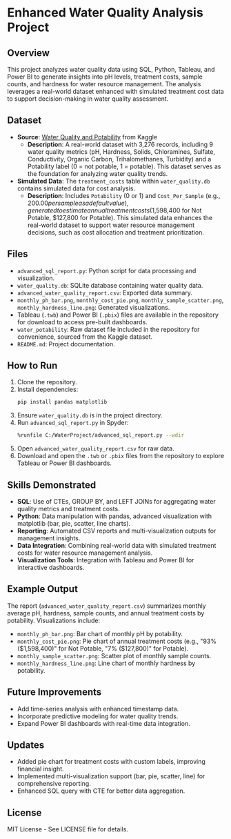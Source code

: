 # Enhanced Water Quality Analysis Project

## Overview
This project analyzes water quality data using SQL, Python, Tableau, and Power BI to generate insights into pH levels, treatment costs, sample counts, and hardness for water resource management. The analysis leverages a real-world dataset enhanced with simulated treatment cost data to support decision-making in water quality assessment.

## Dataset
- **Source**: [Water Quality and Potability](https://www.kaggle.com/datasets/adityakadiwal/water-potability) from Kaggle
  - **Description**: A real-world dataset with 3,276 records, including 9 water quality metrics (pH, Hardness, Solids, Chloramines, Sulfate, Conductivity, Organic Carbon, Trihalomethanes, Turbidity) and a Potability label (0 = not potable, 1 = potable). This dataset serves as the foundation for analyzing water quality trends.
- **Simulated Data**: The `treatment_costs` table within `water_quality.db` contains simulated data for cost analysis.
  - **Description**: Includes `Potability` (0 or 1) and `Cost_Per_Sample` (e.g., $200.00 per sample as a default value), generated to estimate annual treatment costs ($1,598,400 for Not Potable, $127,800 for Potable). This simulated data enhances the real-world dataset to support water resource management decisions, such as cost allocation and treatment prioritization.

## Files
- `advanced_sql_report.py`: Python script for data processing and visualization.
- `water_quality.db`: SQLite database containing water quality data.
- `advanced_water_quality_report.csv`: Exported data summary.
- `monthly_ph_bar.png`, `monthly_cost_pie.png`, `monthly_sample_scatter.png`, `monthly_hardness_line.png`: Generated visualizations.
- Tableau (`.twb`) and Power BI (`.pbix`) files are available in the repository for download to access pre-built dashboards.
- `water_potability`: Raw dataset file included in the repository for convenience, sourced from the Kaggle dataset.
- `README.md`: Project documentation.

## How to Run
1. Clone the repository.
2. Install dependencies:
   ```bash
   pip install pandas matplotlib
   ```
3. Ensure `water_quality.db` is in the project directory.
4. Run `advanced_sql_report.py` in Spyder:
   ```bash
   %runfile C:/WaterProject/advanced_sql_report.py --wdir
   ```
5. Open `advanced_water_quality_report.csv` for raw data.
6. Download and open the `.twb` or `.pbix` files from the repository to explore Tableau or Power BI dashboards.

## Skills Demonstrated
- **SQL**: Use of CTEs, GROUP BY, and LEFT JOINs for aggregating water quality metrics and treatment costs.
- **Python**: Data manipulation with pandas, advanced visualization with matplotlib (bar, pie, scatter, line charts).
- **Reporting**: Automated CSV reports and multi-visualization outputs for management insights.
- **Data Integration**: Combining real-world data with simulated treatment costs for water resource management analysis.
- **Visualization Tools**: Integration with Tableau and Power BI for interactive dashboards.

## Example Output
The report (`advanced_water_quality_report.csv`) summarizes monthly average pH, hardness, sample counts, and annual treatment costs by potability. Visualizations include:
- `monthly_ph_bar.png`: Bar chart of monthly pH by potability.
- `monthly_cost_pie.png`: Pie chart of annual treatment costs (e.g., "93% ($1,598,400)" for Not Potable, "7% ($127,800)" for Potable).
- `monthly_sample_scatter.png`: Scatter plot of monthly sample counts.
- `monthly_hardness_line.png`: Line chart of monthly hardness by potability.

## Future Improvements
- Add time-series analysis with enhanced timestamp data.
- Incorporate predictive modeling for water quality trends.
- Expand Power BI dashboards with real-time data integration.

## Updates
- Added pie chart for treatment costs with custom labels, improving financial insight.
- Implemented multi-visualization support (bar, pie, scatter, line) for comprehensive reporting.
- Enhanced SQL query with CTE for better data aggregation.

## License
MIT License - See LICENSE file for details.